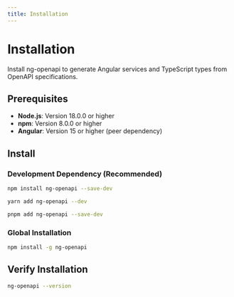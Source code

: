 ```yaml
---
title: Installation
---
```


# Installation

Install ng-openapi to generate Angular services and TypeScript types from OpenAPI specifications.

## Prerequisites

- **Node.js**: Version 18.0.0 or higher
- **npm**: Version 8.0.0 or higher
- **Angular**: Version 15 or higher (peer dependency)

## Install

### Development Dependency (Recommended)

```bash
npm install ng-openapi --save-dev
```

```bash
yarn add ng-openapi --dev
```

```bash
pnpm add ng-openapi --save-dev
```

### Global Installation

```bash
npm install -g ng-openapi
```

## Verify Installation

```bash
ng-openapi --version
```